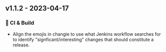 ## v1.1.2 - 2023-04-17


### 👷 CI & Build

- Align the emojis in changie to use what Jenkins workflow searches for to identify "signficant/interesting" changes that should constitute a release.